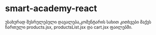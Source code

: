 # smart-academy-react
უსახურად შესრულებული დავალება,კომენტარის სახით კითხვები მაქვს ჩართული products.jsx, productsList.jsx და cart.jsx ფაილებში.
